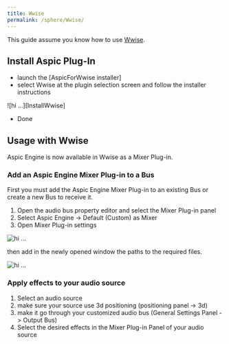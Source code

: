 ```yaml
---
title: Wwise
permalink: /sphere/Wwise/
---
```


[GeometryAsset0]: {{site.baseurl}}/sphere/img/GeometryAsset0.png
[GeometryAsset2]: {{site.baseurl}}/sphere/img/GeometryAsset2.png
[AspicConfig]: {{site.baseurl}}/sphere/img/AspicConfig.png
[AspicSpatializer]: {{site.baseurl}}/sphere/img/AspicSpatializer.png
[AspicAudioSource]: {{site.baseurl}}/sphere/img/AspicAudioSource.png
[AspicMaterial]: {{site.baseurl}}/sphere/img/AspicMaterial.png
[WwiseMixerPlugin1]: {{site.baseurl}}/sphere/img/WwiseMixerPlugin1.png
[WwiseMixerPlugin2]: {{site.baseurl}}/sphere/img/WwiseMixerPlugin2.png
[InstallerWwise]: {{site.baseurl}}/sphere/img/InstallerWwise.png
[UnrealInstall0]: {{site.baseurl}}/sphere/img/UnrealInstall0.png
[UnrealInstall]: {{site.baseurl}}/sphere/img/UnrealInstall.png


[LaMeilleureStartUpDuMonde]: http://www.aspictechnologies.com/
[Wwise]: https://www.audiokinetic.com/products/wwise/
[WwiseUnityIntegration]: https://www.audiokinetic.com/fr/library/edge/?source=Unity&id=main.html
[WwiseUnrealIntegration]: https://www.audiokinetic.com/library/edge/?source=UE4&id=using.html
[Unity]: https://unity3d.com
[Unreal]: https://www.unrealengine.com
[VisualStudio]: https://www.visualstudio.com


This guide assume you know how to use [Wwise][Wwise].

## Install Aspic Plug-In

* launch the [AspicForWwise installer]
* select Wwise at the plugin selection screen and follow the installer instructions

![hi ...][InstallWwise]

* Done

## Usage with Wwise

Aspic Engine is now available in Wwise as a Mixer Plug-in.

### Add an Aspic Engine Mixer Plug-in to a Bus

First you must add the Aspic Engine Mixer Plug-in to an existing Bus or create a new Bus to receive it.

1. Open the audio bus property editor and select the Mixer Plug-in panel
2. Select Aspic Engine -> Default (Custom) as Mixer
3. Open Mixer Plug-in settings

![hi ...][WwiseMixerPlugin1]

then add in the newly opened window the paths to the required files.

![hi ...][WwiseMixerPlugin2]


### Apply effects to your audio source

1. Select an audio source 
2. make sure your source use 3d positioning (positioning panel -> 3d)
2. make it go through your customized audio bus (General Settings Panel -> Output Bus)
3. Select the desired effects in the Mixer Plug-in Panel of your audio source

